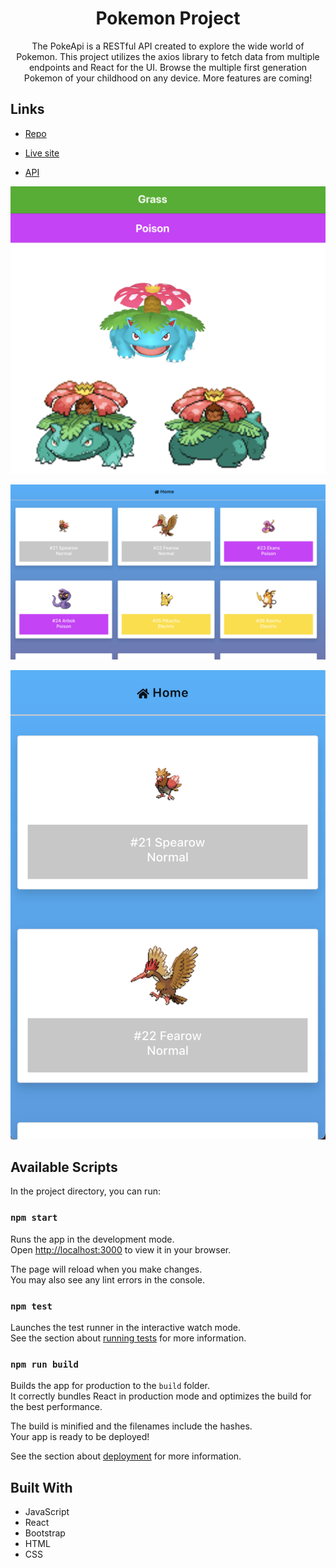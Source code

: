 <h1 align="center">Pokemon Project</h1>

<p align="center">The PokeApi is a RESTful API created to explore the wide world of Pokemon. This project utilizes the axios library to fetch data from multiple endpoints and React for the UI. Browse the multiple first generation Pokemon of your childhood on any device. More features are coming! </p>

## Links

- [Repo](https://github.com/jacastanon01/Pokemon-project)

- [Live site](https://jacastanon01.github.io/Pokemon-project/)

- [API](https://pokeapi.co/)

![Details page](images/Screenshot%202023-04-25%20at%2010.23.19%20PM.png "Details page")

![](images/Screenshot%202023-04-25%20at%2011.51.16%20PM.png)

![](images/Screenshot%202023-04-25%20at%2011.54.56%20PM.png)

## Available Scripts

In the project directory, you can run:

### `npm start`

Runs the app in the development mode.\
Open [http://localhost:3000](http://localhost:3000) to view it in your browser.

The page will reload when you make changes.\
You may also see any lint errors in the console.

### `npm test`

Launches the test runner in the interactive watch mode.\
See the section about [running tests](https://facebook.github.io/create-react-app/docs/running-tests) for more information.

### `npm run build`

Builds the app for production to the `build` folder.\
It correctly bundles React in production mode and optimizes the build for the best performance.

The build is minified and the filenames include the hashes.\
Your app is ready to be deployed!

See the section about [deployment](https://facebook.github.io/create-react-app/docs/deployment) for more information.

## Built With

- JavaScript
- React
- Bootstrap
- HTML
- CSS
